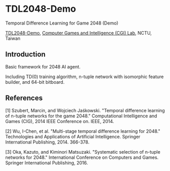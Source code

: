 # TDL2048-Demo

Temporal Difference Learning for Game 2048 (Demo)

[TDL2048-Demo](https://github.com/moporgic/TDL2048-Demo), [Computer Games and Intelligence (CGI) Lab](https://cgilab.nctu.edu.tw), NCTU, Taiwan

## Introduction

Basic framework for 2048 AI agent.

Including TD(0) training algorithm, n-tuple network with isomorphic feature builder, and 64-bit bitboard.

## References

[1] Szubert, Marcin, and Wojciech Jaśkowski. "Temporal difference learning of n-tuple networks for the game 2048." Computational Intelligence and Games (CIG), 2014 IEEE Conference on. IEEE, 2014.

[2] Wu, I-Chen, et al. "Multi-stage temporal difference learning for 2048." Technologies and Applications of Artificial Intelligence. Springer International Publishing, 2014. 366-378.

[3] Oka, Kazuto, and Kiminori Matsuzaki. "Systematic selection of n-tuple networks for 2048." International Conference on Computers and Games. Springer International Publishing, 2016.

